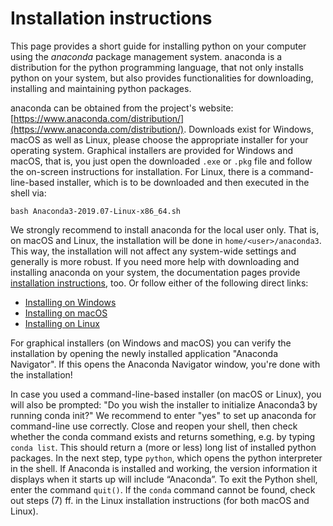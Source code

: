 # Installation instructions

This page provides a short guide for installing python on your computer using
the _anaconda_ package management system. anaconda is a distribution for the
python programming language, that not only installs python on your system, but
also provides functionalities for downloading, installing and maintaining python
packages.

anaconda can be obtained from the project's website:
[https://www.anaconda.com/distribution/](https://www.anaconda.com/distribution/).
Downloads exist for Windows, macOS as well as Linux, please choose the
appropriate installer for your operating system. Graphical installers are
provided for Windows and macOS, that is, you just open the downloaded `.exe` or
`.pkg` file and follow the on-screen instructions for installation. For Linux,
there is a command-line-based installer, which is to be downloaded and then
executed in the shell via:

```
bash Anaconda3-2019.07-Linux-x86_64.sh
```

We strongly recommend to install anaconda for the local user only. That is, on
macOS and Linux, the installation will be done in `home/<user>/anaconda3`. This
way, the installation will not affect any system-wide settings and generally is
more robust. If you need more help with downloading and installing anaconda on
your system, the documentation pages provide [installation
instructions](https://docs.anaconda.com/anaconda/install/), too. Or follow
either of the following direct links:

* [Installing on Windows](https://docs.anaconda.com/anaconda/install/windows/)
* [Installing on macOS](https://docs.anaconda.com/anaconda/install/mac-os/)
* [Installing on Linux](https://docs.anaconda.com/anaconda/install/linux/)

For graphical installers (on Windows and macOS) you can verify the installation
by opening the newly installed application "Anaconda Navigator". If this opens
the Anaconda Navigator window, you're done with the installation!

In case you used a command-line-based installer (on macOS or Linux), you will
also be prompted: "Do you wish the installer to initialize Anaconda3 by running
conda init?" We recommend to enter "yes" to set up anaconda for command-line use
correctly. Close and reopen your shell, then check whether the conda command
exists and returns something, e.g. by typing `conda list`. This should return a
(more or less) long list of installed python packages. In the next step, type
`python`, which opens the python interpreter in the shell. If Anaconda is
installed and working, the version information it displays when it starts up
will include “Anaconda”. To exit the Python shell, enter the command `quit()`.
If the `conda` command cannot be found, check out steps (7) ff. in the Linux
installation instructions (for both macOS and Linux).
